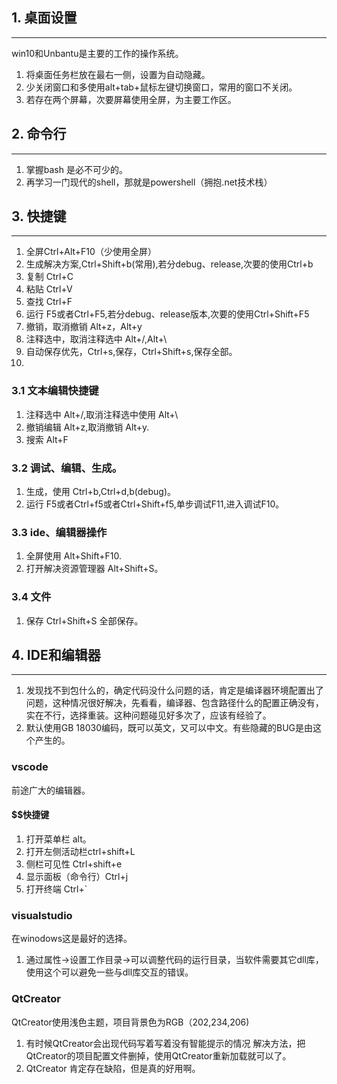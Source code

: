 ## 1. 桌面设置
---

win10和Unbantu是主要的工作的操作系统。

1. 将桌面任务栏放在最右一侧，设置为自动隐藏。
2. 少关闭窗口和多使用alt+tab+鼠标左键切换窗口，常用的窗口不关闭。
3. 若存在两个屏幕，次要屏幕使用全屏，为主要工作区。

## 2. 命令行
---
1. 掌握bash 是必不可少的。
2. 再学习一门现代的shell，那就是powershell（拥抱.net技术栈）

## 3. 快捷键
---

1. 全屏Ctrl+Alt+F10（少使用全屏）
2. 生成解决方案,Ctrl+Shift+b(常用),若分debug、release,次要的使用Ctrl+b
3. 复制 Ctrl+C
4. 粘贴 Ctrl+V
5. 查找 Ctrl+F
6. 运行 F5或者Ctrl+F5,若分debug、release版本,次要的使用Ctrl+Shift+F5
7. 撤销，取消撤销 Alt+z，Alt+y
8. 注释选中，取消注释选中 Alt+/,Alt+\
9. 自动保存优先，Ctrl+s,保存，Ctrl+Shift+s,保存全部。
10. 
### 3.1 文本编辑快捷键
1. 注释选中 Alt+/,取消注释选中使用 Alt+\
2. 撤销编辑 Alt+z,取消撤销 Alt+y.
3. 搜索 Alt+F

### 3.2 调试、编辑、生成。

1. 生成，使用 Ctrl+b,Ctrl+d,b(debug)。
2. 运行 F5或者Ctrl+f5或者Ctrl+Shift+f5,单步调试F11,进入调试F10。

### 3.3 ide、编辑器操作
1. 全屏使用 Alt+Shift+F10.
2. 打开解决资源管理器 Alt+Shift+S。

### 3.4 文件
1. 保存 Ctrl+Shift+S 全部保存。
 
## 4. IDE和编辑器
---
1. 发现找不到包什么的，确定代码没什么问题的话，肯定是编译器环境配置出了问题，这种情况很好解决，先看看，编译器、包含路径什么的配置正确没有，实在不行，选择重装。这种问题碰见好多次了，应该有经验了。
2. 默认使用GB 18030编码，既可以英文，又可以中文。有些隐藏的BUG是由这个产生的。
### vscode
前途广大的编辑器。
#### $$快捷键
1. 打开菜单栏 alt。
2. 打开左侧活动栏ctrl+shift+L
3. 侧栏可见性 Ctrl+shift+e
4. 显示面板（命令行）Ctrl+j
5. 打开终端 Ctrl+`
### visualstudio
在winodows这是最好的选择。
1. 通过属性->设置工作目录->可以调整代码的运行目录，当软件需要其它dll库，使用这个可以避免一些与dll库交互的错误。
### QtCreator
QtCreator使用浅色主题，项目背景色为RGB（202,234,206)
1. 有时候QtCreator会出现代码写着写着没有智能提示的情况  解决方法，把QtCreator的项目配置文件删掉，使用QtCreator重新加载就可以了。
2. QtCreator 肯定存在缺陷，但是真的好用啊。
   

